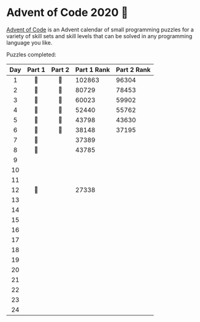 # Advent of Code 2020 🎄

[Advent of Code](https://adventofcode.com/) is an Advent calendar of small programming puzzles for a variety of skill sets and skill levels that can be solved in any programming language you like.

Puzzles completed:

| Day  | Part 1 | Part 2 | Part 1 Rank | Part 2 Rank |
|:----:|:-----: |:------:|-------------|-------------|
| 1    | 🌟      | 🌟      | 102863      | 96304       |
| 2    | 🌟      | 🌟      | 80729       | 78453       |
| 3    | 🌟      | 🌟      | 60023       | 59902       |
| 4    | 🌟      | 🌟      | 52440       | 55762       |
| 5    | 🌟      | 🌟      | 43798       | 43630       |
| 6    | 🌟      | 🌟      | 38148       | 37195       |
| 7    | 🌟      |        | 37389       |             |
| 8    | 🌟      |        | 43785       |             |
| 9    |        |        |             |             |
| 10   |        |        |             |             |
| 11   |        |        |             |             |
| 12   | 🌟      |        | 27338       |             |
| 13   |        |        |             |             |
| 14   |        |        |             |             |
| 15   |        |        |             |             |
| 16   |        |        |             |             |
| 17   |        |        |             |             |
| 18   |        |        |             |             |
| 19   |        |        |             |             |
| 20   |        |        |             |             |
| 21   |        |        |             |             |
| 22   |        |        |             |             |
| 23   |        |        |             |             |
| 24   |        |        |             |             |
